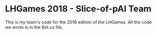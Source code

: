 # LHGames 2018 - Slice-of-pAI Team

This is my team's code for the 2018 edition of the LHGames. All the code we wrote is in the Bot.cs file.
